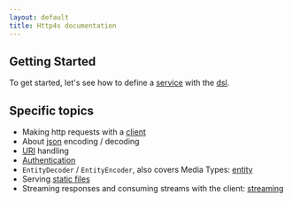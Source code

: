 ```yaml
---
layout: default
title: Http4s documentation
---
```


## Getting Started

To get started, let's see how to define a [service] with the [dsl].

## Specific topics

* Making http requests with a [client]
* About [json] encoding / decoding
* [URI] handling
* [Authentication]
* `EntityDecoder` / `EntityEncoder`, also covers Media Types: [entity]
* Serving [static files]
* Streaming responses and consuming streams with the client: [streaming]

[json]: json.html
[client]: client.html
[service]: service.html
[URI]: uri.html
[Authentication]: auth.html
[entity]: entity.html
[dsl]: dsl.html
[static files]: static.html
[streaming]: streaming.html
